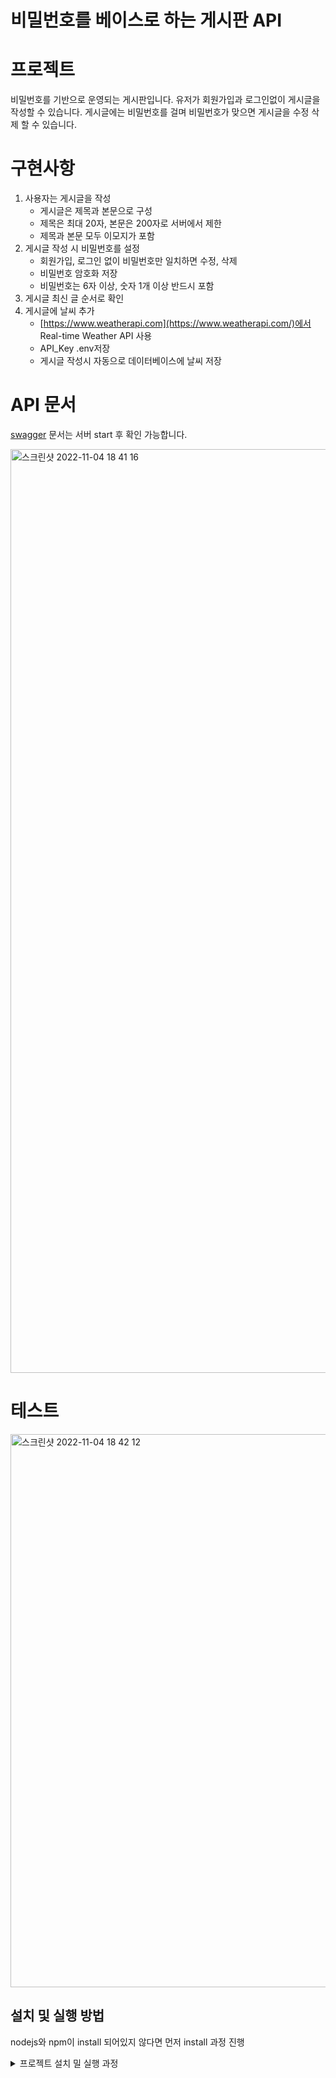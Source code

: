 # 비밀번호를 베이스로 하는 게시판 API

# 프로젝트

비밀번호를 기반으로 운영되는 게시판입니다. 유저가 회원가입과 로그인없이 게시글을 작성할 수 있습니다. 게시글에는 비밀번호를 걸며 비밀번호가 맞으면 게시글을 수정 삭제 할 수 있습니다.

# 구현사항

1. 사용자는 게시글을 작성
   - 게시글은 제목과 본문으로 구성
   - 제목은 최대 20자, 본문은 200자로 서버에서 제한
   - 제목과 본문 모두 이모지가 포함
2. 게시글 작성 시 비밀번호를 설정
   - 회원가입, 로그인 없이 비밀번호만 일치하면 수정, 삭제
   - 비밀번호 암호화 저장
   - 비밀번호는 6자 이상, 숫자 1개 이상 반드시 포함
3. 게시글 최신 글 순서로 확인
4. 게시글에 날씨 추가
   - [https://www.weatherapi.com](https://www.weatherapi.com/)에서 Real-time Weather API 사용
   - API_Key .env저장
   - 게시글 작성시 자동으로 데이터베이스에 날씨 저장

# API 문서

[swagger](http://localhost:3000/api-docs/#/) 문서는 서버 start 후 확인 가능합니다.

<img width="1478" alt="스크린샷 2022-11-04 18 41 16" src="https://user-images.githubusercontent.com/105622759/199942372-81b4a9a9-9e90-45d8-a543-6a576fc31c30.png">

# 테스트

<img width="885" alt="스크린샷 2022-11-04 18 42 12" src="https://user-images.githubusercontent.com/105622759/199942377-c952198d-f1a2-455f-af10-f58225b9c8e7.png">

## 설치 및 실행 방법
nodejs와 npm이 install 되어있지 않다면 먼저 install 과정 진행
<details>
    <summary> 프로젝트 설치 밀 실행 과정</summary>

<b>1. 프로젝트 clone 및 디렉토리 이동</b>
```bash
git clone https://github.com/sw1104/password_base_board_API.git
cd password_base_board_API
```
<b>2. .env 파일 생성</b>
```bash
PORT = PORT

TYPEORM_CONNECTION = CONNECTION
TYPEORM_HOST = HOST
TYPEORM_USERNAME = USERNAME
TYPEORM_PASSWORD = PASSWORD
TYPEORM_DATABASE = DATABASE
TYPEORM_PORT = PORT

API_Key = https://www.weatherapi.com/ API_Key
```
   
<b>3. node package 설치</b>
```javascript
npm install
```
<b>4. 서버 실행</b>
```javascript
npm start
```
